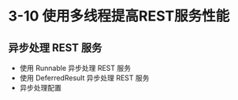 # 3-10 使用多线程提高REST服务性能

## 异步处理 REST 服务

* 使用 Runnable 异步处理 REST 服务
* 使用 DeferredResult 异步处理 REST 服务
* 异步处理配置

